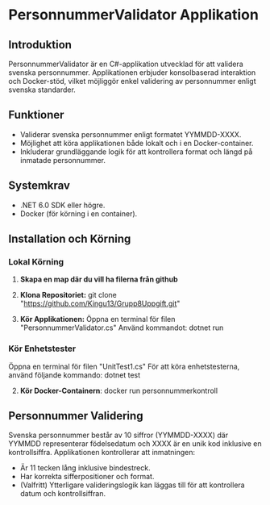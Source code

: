 # PersonnummerValidator Applikation

## Introduktion
PersonnummerValidator är en C#-applikation utvecklad för att validera svenska personnummer. Applikationen erbjuder konsolbaserad interaktion och Docker-stöd, vilket möjliggör enkel validering av personnummer enligt svenska standarder.

## Funktioner
- Validerar svenska personnummer enligt formatet YYMMDD-XXXX.
- Möjlighet att köra applikationen både lokalt och i en Docker-container.
- Inkluderar grundläggande logik för att kontrollera format och längd på inmatade personnummer.

## Systemkrav
- .NET 6.0 SDK eller högre.
- Docker (för körning i en container).

## Installation och Körning

### Lokal Körning

1. **Skapa en map där du vill ha filerna från github**

2. **Klona Repositoriet:**
git clone "https://github.com/Kingu13/Grupp8Uppgift.git"

3. **Kör Applikationen:**
Öppna en terminal för filen "PersonnummerValidator.cs"
Använd kommandot: dotnet run

### Kör Enhetstester
Öppna en terminal för filen "UnitTest1.cs"
För att köra enhetstesterna, använd följande kommando: dotnet test

2. **Kör Docker-Containern**:
docker run personnummerkontroll


## Personnummer Validering

Svenska personnummer består av 10 siffror (YYMMDD-XXXX) där YYMMDD representerar födelsedatum och XXXX är en unik kod inklusive en kontrollsiffra. Applikationen kontrollerar att inmatningen:

- Är 11 tecken lång inklusive bindestreck.
- Har korrekta sifferpositioner och format.
- (Valfritt) Ytterligare valideringslogik kan läggas till för att kontrollera datum och kontrollsiffran.



